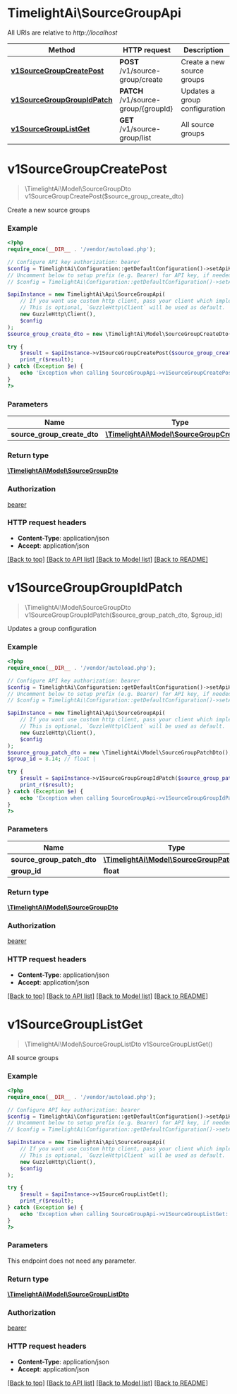 # TimelightAi\SourceGroupApi

All URIs are relative to *http://localhost*

Method | HTTP request | Description
------------- | ------------- | -------------
[**v1SourceGroupCreatePost**](SourceGroupApi.md#v1SourceGroupCreatePost) | **POST** /v1/source-group/create | Create a new source groups
[**v1SourceGroupGroupIdPatch**](SourceGroupApi.md#v1SourceGroupGroupIdPatch) | **PATCH** /v1/source-group/{groupId} | Updates a group configuration
[**v1SourceGroupListGet**](SourceGroupApi.md#v1SourceGroupListGet) | **GET** /v1/source-group/list | All source groups


# **v1SourceGroupCreatePost**
> \TimelightAi\Model\SourceGroupDto v1SourceGroupCreatePost($source_group_create_dto)

Create a new source groups

### Example
```php
<?php
require_once(__DIR__ . '/vendor/autoload.php');

// Configure API key authorization: bearer
$config = TimelightAi\Configuration::getDefaultConfiguration()->setApiKey('Authorization', 'YOUR_API_KEY');
// Uncomment below to setup prefix (e.g. Bearer) for API key, if needed
// $config = TimelightAi\Configuration::getDefaultConfiguration()->setApiKeyPrefix('Authorization', 'Bearer');

$apiInstance = new TimelightAi\Api\SourceGroupApi(
    // If you want use custom http client, pass your client which implements `GuzzleHttp\ClientInterface`.
    // This is optional, `GuzzleHttp\Client` will be used as default.
    new GuzzleHttp\Client(),
    $config
);
$source_group_create_dto = new \TimelightAi\Model\SourceGroupCreateDto(); // \TimelightAi\Model\SourceGroupCreateDto | 

try {
    $result = $apiInstance->v1SourceGroupCreatePost($source_group_create_dto);
    print_r($result);
} catch (Exception $e) {
    echo 'Exception when calling SourceGroupApi->v1SourceGroupCreatePost: ', $e->getMessage(), PHP_EOL;
}
?>
```

### Parameters

Name | Type | Description  | Notes
------------- | ------------- | ------------- | -------------
 **source_group_create_dto** | [**\TimelightAi\Model\SourceGroupCreateDto**](../Model/SourceGroupCreateDto.md)|  |

### Return type

[**\TimelightAi\Model\SourceGroupDto**](../Model/SourceGroupDto.md)

### Authorization

[bearer](../../README.md#bearer)

### HTTP request headers

 - **Content-Type**: application/json
 - **Accept**: application/json

[[Back to top]](#) [[Back to API list]](../../README.md#documentation-for-api-endpoints) [[Back to Model list]](../../README.md#documentation-for-models) [[Back to README]](../../README.md)

# **v1SourceGroupGroupIdPatch**
> \TimelightAi\Model\SourceGroupDto v1SourceGroupGroupIdPatch($source_group_patch_dto, $group_id)

Updates a group configuration

### Example
```php
<?php
require_once(__DIR__ . '/vendor/autoload.php');

// Configure API key authorization: bearer
$config = TimelightAi\Configuration::getDefaultConfiguration()->setApiKey('Authorization', 'YOUR_API_KEY');
// Uncomment below to setup prefix (e.g. Bearer) for API key, if needed
// $config = TimelightAi\Configuration::getDefaultConfiguration()->setApiKeyPrefix('Authorization', 'Bearer');

$apiInstance = new TimelightAi\Api\SourceGroupApi(
    // If you want use custom http client, pass your client which implements `GuzzleHttp\ClientInterface`.
    // This is optional, `GuzzleHttp\Client` will be used as default.
    new GuzzleHttp\Client(),
    $config
);
$source_group_patch_dto = new \TimelightAi\Model\SourceGroupPatchDto(); // \TimelightAi\Model\SourceGroupPatchDto | 
$group_id = 8.14; // float | 

try {
    $result = $apiInstance->v1SourceGroupGroupIdPatch($source_group_patch_dto, $group_id);
    print_r($result);
} catch (Exception $e) {
    echo 'Exception when calling SourceGroupApi->v1SourceGroupGroupIdPatch: ', $e->getMessage(), PHP_EOL;
}
?>
```

### Parameters

Name | Type | Description  | Notes
------------- | ------------- | ------------- | -------------
 **source_group_patch_dto** | [**\TimelightAi\Model\SourceGroupPatchDto**](../Model/SourceGroupPatchDto.md)|  |
 **group_id** | **float**|  |

### Return type

[**\TimelightAi\Model\SourceGroupDto**](../Model/SourceGroupDto.md)

### Authorization

[bearer](../../README.md#bearer)

### HTTP request headers

 - **Content-Type**: application/json
 - **Accept**: application/json

[[Back to top]](#) [[Back to API list]](../../README.md#documentation-for-api-endpoints) [[Back to Model list]](../../README.md#documentation-for-models) [[Back to README]](../../README.md)

# **v1SourceGroupListGet**
> \TimelightAi\Model\SourceGroupListDto v1SourceGroupListGet()

All source groups

### Example
```php
<?php
require_once(__DIR__ . '/vendor/autoload.php');

// Configure API key authorization: bearer
$config = TimelightAi\Configuration::getDefaultConfiguration()->setApiKey('Authorization', 'YOUR_API_KEY');
// Uncomment below to setup prefix (e.g. Bearer) for API key, if needed
// $config = TimelightAi\Configuration::getDefaultConfiguration()->setApiKeyPrefix('Authorization', 'Bearer');

$apiInstance = new TimelightAi\Api\SourceGroupApi(
    // If you want use custom http client, pass your client which implements `GuzzleHttp\ClientInterface`.
    // This is optional, `GuzzleHttp\Client` will be used as default.
    new GuzzleHttp\Client(),
    $config
);

try {
    $result = $apiInstance->v1SourceGroupListGet();
    print_r($result);
} catch (Exception $e) {
    echo 'Exception when calling SourceGroupApi->v1SourceGroupListGet: ', $e->getMessage(), PHP_EOL;
}
?>
```

### Parameters
This endpoint does not need any parameter.

### Return type

[**\TimelightAi\Model\SourceGroupListDto**](../Model/SourceGroupListDto.md)

### Authorization

[bearer](../../README.md#bearer)

### HTTP request headers

 - **Content-Type**: application/json
 - **Accept**: application/json

[[Back to top]](#) [[Back to API list]](../../README.md#documentation-for-api-endpoints) [[Back to Model list]](../../README.md#documentation-for-models) [[Back to README]](../../README.md)

